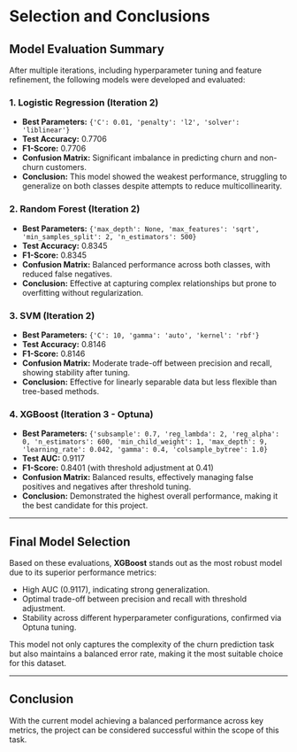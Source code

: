# Selection and Conclusions

## Model Evaluation Summary

After multiple iterations, including hyperparameter tuning and feature refinement, the following models were developed and evaluated:

### 1. Logistic Regression (Iteration 2)

- **Best Parameters:** `{'C': 0.01, 'penalty': 'l2', 'solver': 'liblinear'}`
- **Test Accuracy:** 0.7706
- **F1-Score:** 0.7706
- **Confusion Matrix:** Significant imbalance in predicting churn and non-churn customers.
- **Conclusion:** This model showed the weakest performance, struggling to generalize on both classes despite attempts to reduce multicollinearity.

### 2. Random Forest (Iteration 2)

- **Best Parameters:** `{'max_depth': None, 'max_features': 'sqrt', 'min_samples_split': 2, 'n_estimators': 500}`
- **Test Accuracy:** 0.8345
- **F1-Score:** 0.8345
- **Confusion Matrix:** Balanced performance across both classes, with reduced false negatives.
- **Conclusion:** Effective at capturing complex relationships but prone to overfitting without regularization.

### 3. SVM (Iteration 2)

- **Best Parameters:** `{'C': 10, 'gamma': 'auto', 'kernel': 'rbf'}`
- **Test Accuracy:** 0.8146
- **F1-Score:** 0.8146
- **Confusion Matrix:** Moderate trade-off between precision and recall, showing stability after tuning.
- **Conclusion:** Effective for linearly separable data but less flexible than tree-based methods.

### 4. XGBoost (Iteration 3 - Optuna)

- **Best Parameters:** `{'subsample': 0.7, 'reg_lambda': 2, 'reg_alpha': 0, 'n_estimators': 600, 'min_child_weight': 1, 'max_depth': 9, 'learning_rate': 0.042, 'gamma': 0.4, 'colsample_bytree': 1.0}`
- **Test AUC:** 0.9117
- **F1-Score:** 0.8401 (with threshold adjustment at 0.41)
- **Confusion Matrix:** Balanced results, effectively managing false positives and negatives after threshold tuning.
- **Conclusion:** Demonstrated the highest overall performance, making it the best candidate for this project.

---

## Final Model Selection

Based on these evaluations, **XGBoost** stands out as the most robust model due to its superior performance metrics:

- High AUC (0.9117), indicating strong generalization.
- Optimal trade-off between precision and recall with threshold adjustment.
- Stability across different hyperparameter configurations, confirmed via Optuna tuning.

This model not only captures the complexity of the churn prediction task but also maintains a balanced error rate, making it the most suitable choice for this dataset.

---

## Conclusion

With the current model achieving a balanced performance across key metrics, the project can be considered successful within the scope of this task.
